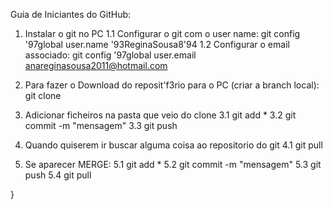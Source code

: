 Guia de Iniciantes do GitHub:
1. Instalar o git no PC 
	1.1 Configurar o git com o user name: git config \'97global user.name \'93ReginaSousa8\'94
	1.2 Configurar o email associado: git config \'97global user.email anareginasousa2011@hotmail.com

2. Para fazer o Download do reposit\'f3rio para o PC (criar a branch local): git clone

3. Adicionar ficheiros na pasta que veio do clone
	3.1 git add *
	3.2 git commit -m "mensagem"
	3.3 git push

4. Quando quiserem ir buscar alguma coisa ao repositorio do git
	4.1 git pull

5. Se aparecer MERGE:
	5.1 git add *
	5.2 git commit -m "mensagem"
	5.3 git push
	5.4 git pull

}